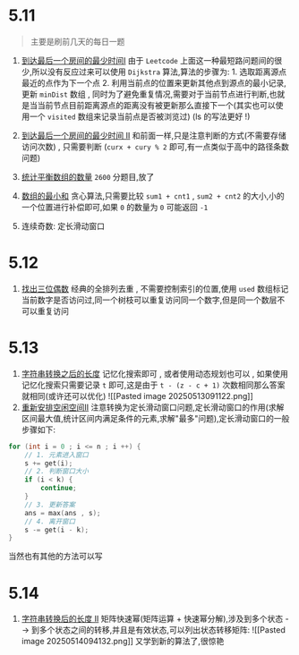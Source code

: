 # 5.11
> 主要是刷前几天的每日一题

1. [到达最后一个房间的最少时间I](https://leetcode.cn/problems/find-minimum-time-to-reach-last-room-i/description/?envType=daily-question&envId=2025-05-07)  由于 `Leetcode` 上面这一种最短路问题间的很少,所以没有反应过来可以使用 `Dijkstra` 算法,算法的步骤为:  1. 选取距离源点最近的点作为下一个点  2. 利用当前点的位置来更新其他点到源点的最小记录,更新 `minDist` 数组   , 同时为了避免重复情况,需要对于当前节点进行判断,也就是当当前节点目前距离源点的距离没有被更新那么直接下一个(其实也可以使用一个 `visited` 数组来记录当前点是否被浏览过) (ls 的写法更好 !)
2. [到达最后一个房间的最少时间 II](https://leetcode.cn/problems/find-minimum-time-to-reach-last-room-ii/) 和前面一样,只是注意判断的方式(不需要存储访问次数) , 只需要判断 (`curx + cury % 2` 即可,有一点类似于高中的路径条数问题)

3. [统计平衡数组的数量](https://leetcode.cn/problems/count-number-of-balanced-permutations/description/?envType=daily-question&envId=2025-05-09)  `2600` 分题目,放了
4. [数组的最小和](https://leetcode.cn/problems/minimum-equal-sum-of-two-arrays-after-replacing-zeros/description/?envType=daily-question&envId=2025-05-10) 贪心算法,只需要比较 `sum1 + cnt1` , `sum2 + cnt2` 的大小,小的一个位置进行补偿即可,如果 `0` 的数量为 `0` 可能返回 `-1`
5. 连续奇数: 定长滑动窗口
# 5.12
1. [找出三位偶数](https://leetcode.cn/problems/finding-3-digit-even-numbers/description/?envType=daily-question&envId=2025-05-12) 经典的全排列去重 , 不需要控制索引的位置,使用 `used` 数组标记当前数字是否访问过,同一个树枝可以重复访问同一个数字,但是同一个数层不可以重复访问
# 5.13
1. [字符串转换之后的长度](https://leetcode.cn/problems/total-characters-in-string-after-transformations-i/solutions/2967070/di-tui-by-tsreaper-j54j/?envType=daily-question&envId=2025-05-13) 记忆化搜索即可 , 或者使用动态规划也可以 , 如果使用记忆化搜索只需要记录 `t` 即可,这是由于 `t - (z - c + 1)` 次数相同那么答案就相同(或许还可以优化)
![[Pasted image 20250513091122.png]]
2. [重新安排空闲空间II](https://leetcode.cn/problems/reschedule-meetings-for-maximum-free-time-i/) 注意转换为定长滑动窗口问题,定长滑动窗口的作用(求解区间最大值,统计区间内满足条件的元素,求解"最多"问题),定长滑动窗口的一般步骤如下:
```c++
for (int i = 0 ; i <= n ; i ++) {
	// 1. 元素进入窗口
	s += get(i);
	// 2. 判断窗口大小
	if (i < k) {
		continue;	
	}
	// 3. 更新答案
	ans = max(ans , s);
	// 4. 离开窗口
	s -= get(i - k);	
}
```
当然也有其他的方法可以写
# 5.14
1.  [字符串转换后的长度 II](https://leetcode.cn/problems/total-characters-in-string-after-transformations-ii/) 矩阵快速幂(矩阵运算 + 快速幂分解),涉及到多个状态 --> 到多个状态之间的转移,并且是有效状态,可以列出状态转移矩阵:
![[Pasted image 20250514094132.png]]
又学到新的算法了,很惊艳




















